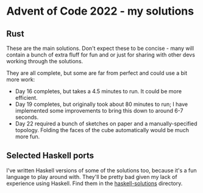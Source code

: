 # Advent of Code 2022 - my solutions

## Rust

These are the main solutions. Don't expect these to be concise - many will contain a bunch of extra fluff for fun and or just for sharing with other devs working through the solutions.

They are all complete, but some are far from perfect and could use a bit more work:

- Day 16 completes, but takes a 4.5 minutes to run. It could be more efficient.
- Day 19 completes, but originally took about 80 minutes to run; I have implemented some improvements to bring this down to around 6-7 seconds.
- Day 22 required a bunch of sketches on paper and a manually-specified topology. Folding the faces of the cube automatically would be much more fun.

## Selected Haskell ports

I've written Haskell versions of some of the solutions too, because it's a fun language to play around with. They'll be pretty bad given my lack of experience using Haskell. Find them in the [haskell-solutions](haskell-solutions) directory.
